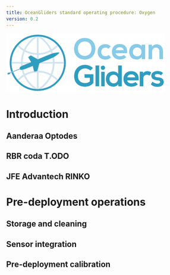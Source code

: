 ```yaml
---
title: OceanGliders standard operating procedure: Oxygen
version: 0.2
---
```


![oceangliders](images/logo-ocean-gliders.png)

# Introduction

## Aanderaa Optodes

## RBR coda T.ODO

## JFE Advantech RINKO

# Pre-deployment operations

## Storage and cleaning

## Sensor integration

## Pre-deployment calibration
